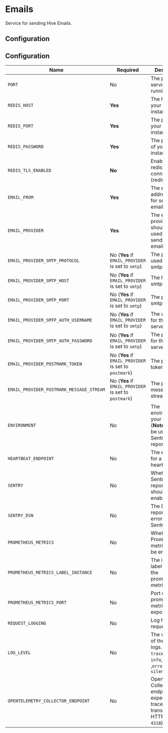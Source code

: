 # Emails

Service for sending Hive Emails.

## Configuration

## Configuration

| Name                                     | Required                                              | Description                                                                                              | Example Value                                        |
| ---------------------------------------- | ----------------------------------------------------- | -------------------------------------------------------------------------------------------------------- | ---------------------------------------------------- |
| `PORT`                                   | No                                                    | The port this service is running on.                                                                     | `6260`                                               |
| `REDIS_HOST`                             | **Yes**                                               | The host of your redis instance.                                                                         | `"127.0.0.1"`                                        |
| `REDIS_PORT`                             | **Yes**                                               | The port of your redis instance.                                                                         | `6379`                                               |
| `REDIS_PASSWORD`                         | **Yes**                                               | The password of your redis instance.                                                                     | `"apollorocks"`                                      |
| `REDIS_TLS_ENABLED`                      | **No**                                                | Enable TLS for redis connection (rediss://).                                                             | `"0"`                                                |
| `EMAIL_FROM`                             | **Yes**                                               | The email address used for sending emails                                                                | `kamil@graphql-hive.com`                             |
| `EMAIL_PROVIDER`                         | **Yes**                                               | The email provider that should be used for sending emails.                                               | `smtp` or `postmark` or `mock`                       |
| `EMAIL_PROVIDER_SMTP_PROTOCOL`           | No (**Yes** if `EMAIL_PROVIDER` is set to `smtp`)     | The protocol used for the smtp server                                                                    | `smtp` or `smtps`                                    |
| `EMAIL_PROVIDER_SMTP_HOST`               | No (**Yes** if `EMAIL_PROVIDER` is set to `smtp`)     | The host of the smtp server                                                                              | `127.0.0.1`                                          |
| `EMAIL_PROVIDER_SMTP_PORT`               | No (**Yes** if `EMAIL_PROVIDER` is set to `smtp`)     | The port of the smtp server                                                                              | `25`                                                 |
| `EMAIL_PROVIDER_SMTP_AUTH_USERNAME`      | No (**Yes** if `EMAIL_PROVIDER` is set to `smtp`)     | The username for the smtp server.                                                                        | `letmein`                                            |
| `EMAIL_PROVIDER_SMTP_AUTH_PASSWORD`      | No (**Yes** if `EMAIL_PROVIDER` is set to `smtp`)     | The password for the smtp server.                                                                        | `letmein`                                            |
| `EMAIL_PROVIDER_POSTMARK_TOKEN`          | No (**Yes** if `EMAIL_PROVIDER` is set to `postmark`) | The postmark token.                                                                                      | `abcdefg123`                                         |
| `EMAIL_PROVIDER_POSTMARK_MESSAGE_STREAM` | No (**Yes** if `EMAIL_PROVIDER` is set to `postmark`) | The postmark message stream.                                                                             | `abcdefg123`                                         |
| `ENVIRONMENT`                            | No                                                    | The environment of your Hive app. (**Note:** This will be used for Sentry reporting.)                    | `staging`                                            |
| `HEARTBEAT_ENDPOINT`                     | No                                                    | The endpoint for a heartbeat.                                                                            | `http://127.0.0.1:6969/heartbeat`                    |
| `SENTRY`                                 | No                                                    | Whether Sentry error reporting should be enabled.                                                        | `1` (enabled) or `0` (disabled)                      |
| `SENTRY_DSN`                             | No                                                    | The DSN for reporting errors to Sentry.                                                                  | `https://dooobars@o557896.ingest.sentry.io/12121212` |
| `PROMETHEUS_METRICS`                     | No                                                    | Whether Prometheus metrics should be enabled                                                             | `1` (enabled) or `0` (disabled)                      |
| `PROMETHEUS_METRICS_LABEL_INSTANCE`      | No                                                    | The instance label added for the prometheus metrics.                                                     | `emails`                                             |
| `PROMETHEUS_METRICS_PORT`                | No                                                    | Port on which prometheus metrics are exposed                                                             | Defaults to `10254`                                  |
| `REQUEST_LOGGING`                        | No                                                    | Log http requests                                                                                        | `1` (enabled) or `0` (disabled)                      |
| `LOG_LEVEL`                              | No                                                    | The verbosity of the service logs. One of `trace`, `debug`, `info`, `warn` ,`error`, `fatal` or `silent` | `info` (default)                                     |
| `OPENTELEMETRY_COLLECTOR_ENDPOINT`       | No                                                    | OpenTelemetry Collector endpoint. The expected traces transport is HTTP (port `4318`).                   | `http://localhost:4318/v1/traces`                    |
